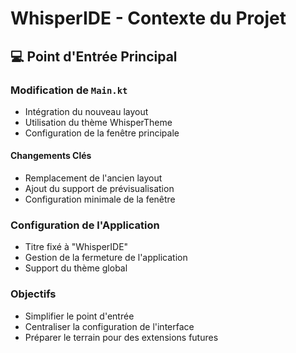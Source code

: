 # WhisperIDE - Contexte du Projet

## 💻 Point d'Entrée Principal
### Modification de `Main.kt`
- Intégration du nouveau layout
- Utilisation du thème WhisperTheme
- Configuration de la fenêtre principale

#### Changements Clés
- Remplacement de l'ancien layout
- Ajout du support de prévisualisation
- Configuration minimale de la fenêtre

### Configuration de l'Application
- Titre fixé à "WhisperIDE"
- Gestion de la fermeture de l'application
- Support du thème global

### Objectifs
- Simplifier le point d'entrée
- Centraliser la configuration de l'interface
- Préparer le terrain pour des extensions futures